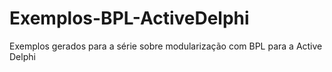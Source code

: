 Exemplos-BPL-ActiveDelphi
=========================

Exemplos gerados para a série sobre modularização com BPL para a Active Delphi
